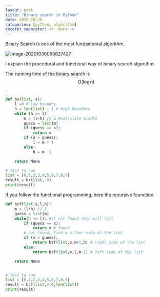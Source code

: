 ```yaml
---
layout: post
title: "Binary search in Python"
date: 2020-10-29
categories: [python, algorithm]
excerpt_separator: <!--more-->
---
```

<script type="text/javascript" id="MathJax-script" async
  src="https://cdn.jsdelivr.net/npm/mathjax@3/es5/tex-chtml.js">
</script>
<script type="text/javascript">
window.MathJax = {
  tex: {
    packages: ['base', 'ams']
  },
  loader: {
    load: ['ui/menu', '[tex]/ams']
  }
};
</script>
Binary Search is one of the most fundamental algorithm.

![image-20201030093627427](https://cdn.jsdelivr.net/gh/ojitha/blog@master/uPic/image-20201030093627427.png) 

I explain the procedural and functional way of binary search algorithm.

<!--more-->

The running time of the binary search is $$O(\log{}n)$$.

```python
def bs(list, s):
    l =0 # low boundry
    h = len(list) - 1 # high boundary
    while (h >= l):
        m = (l+h) // 2 #calculate middle
        guess = list[m]
        if (guess == s):
            return m
        if (s > guess):
            l = m + 1
        else:
            h = m -1

    return None

# Test to run
list = [0,1,2,3,4,5,6,7,8,9]
result = bs(list, 0)
print(result)

```

If you follow the functional programming, here the recursive founction

```python
def bsf(list,s,l,h):
    m = (l+h) // 2
    guess = list[m]
    while(h >= l): #if not found this will fail
        if (guess == s):
            return m # found
        # not found, find a either side of the list    
        if (s > guess):
            return bsf(list,s,m+1,h) # right side of the list
        else:
            return bsf(list,s,l,m-1) # left side of the list

    return None


# Test to run
list = [0,1,2,3,4,5,6,7,8,9]
result = bsf(list,2,0,len(list))
print(result)
```